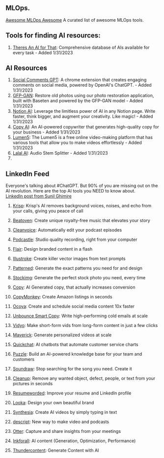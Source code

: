 ## MLOps. 

[Awesome MLOps Awesome](https://github.com/kelvins/awesome-mlops)
A curated list of awesome MLOps tools.

## Tools for finding AI resources:

1. [Theres An AI for That](https://theresanaiforthat.com/): Comprehensive database of AIs available for every task - Added 1/31/2023

## AI Resources

1. [Social Comments GPT](https://social-comments-gpt.com/): A chrome extension that creates engaging comments on social media, powered by OpenAI's ChatGPT. - Added 1/31/2023
2. [GFP-GAN](https://app.baseten.co/apps/QPp4nPE/operator_views/RqgOnqV): 
Restore old photos using our photo restoration application, built with Baseten and powered by the GFP-GAN model - Added 1/31/2023
3. [Notion AI](https://www.notion.so/product/ai): Leverage the limitless power of AI in any Notion page. Write faster, think bigger, and augment your creativity. Like magic! - Added 1/31/2023
4. [Copy AI](https://www.copy.ai/): An AI-powered copywriter that generates high-quality copy for your business - Added 1/31/2023
5. [Lumen5](https://lumen5.com/): The Lumen5 is a free online video-making platform that has various tools that allow you to make videos effortlessly - Added 1/31/2023
6. [Lalal AI](https://www.lalal.ai/): Audio Stem Splitter - Added 1/31/2023
7. 



## LinkedIn Feed 
Everyone's talking about #ChatGPT. But 90% of you are missing out on the AI revolution. Here are the top AI tools you NEED to know about.  
[LinkedIn post from Sunil Ghimire](https://www.linkedin.com/posts/ghimiresunil_chatgpt-activity-7021128204388057088-0jf5)  

1. [Krisp](https://krisp.ai/): Krisp's AI removes background voices, noises, and echo from your calls, giving you peace of call  

2. [Beatoven](https://www.beatoven.ai/): Create unique royalty-free music that elevates your story  

3. [Cleanvoice](https://cleanvoice.ai/): Automatically edit your podcast episodes  

4. [Podcastle](https://podcastle.ai/): Studio quality recording, right from your computer  

5. [Flair](https://flair.ai/): Design branded content in a flash  

6. [Illustroke](https://illustroke.com/): Create killer vector images from text prompts  

7. [Patterned](https://www.patterned.ai/): Generate the exact patterns you need for and design  

8. [Stockimg](https://stockimg.ai/): Generate the perfect stock photo you need, every time  

9. [Copy](https://www.copy.ai/): AI Generated copy, that actually increases conversion  

10. [CopyMonkey](http://copymonkey.ai/): Create Amazon listings in seconds  

11. [Ocoya](https://www.ocoya.com/): Create and schedule social media content 10x faster  

12. [Unbounce Smart Copy](https://unbounce.com/): Write high-performing cold emails at scale  

13. [Vidyo](https://vidyo.ai/): Make short-form vids from long-form content in just a few clicks  

14. [Maverick](https://www.trymaverick.com/): Generate personalized videos at scale  

15. [Quickchat](https://www.quickchat.ai/): AI chatbots that automate customer service charts  

16. [Puzzle](https://www.puzzlelabs.ai/): Build an AI-powered knowledge base for your team and customers  

17. [Soundraw](https://soundraw.io/): Stop searching for the song you need. Create it  

18. [Cleanup](https://cleanup.pictures/): Remove any wanted object, defect, people, or text from your pictures in seconds  

19. [Resumeworded](https://www.resumeworded.com/): Improve your resume and LinkedIn profile  

20. [Looka](https://looka.com/): Design your own beautiful brand  

21. [Synthesia](https://www.synthesia.io/): Create AI videos by simply typing in text  

22. [descript](https://www.descript.com/home-3): New way to make video and podcasts  

23. [Otter](https://otter.ai/): Capture and share insights from your meetings  

24. [Inkforall](https://inkforall.com/): AI content (Generation, Optimization, Performance)  

25. [Thundercontent](https://thundercontent.com/): Generate Content with AI  

